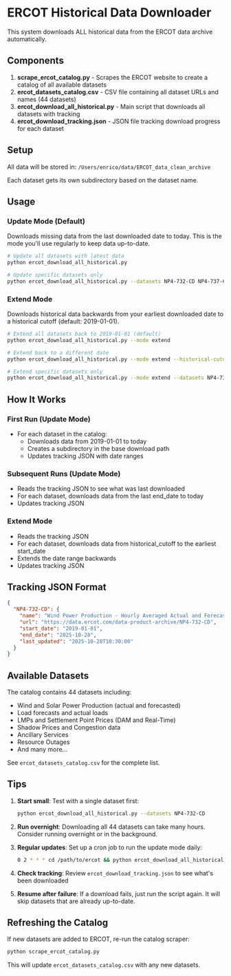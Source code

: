 # ERCOT Historical Data Downloader

This system downloads ALL historical data from the ERCOT data archive automatically.

## Components

1. **scrape_ercot_catalog.py** - Scrapes the ERCOT website to create a catalog of all available datasets
2. **ercot_datasets_catalog.csv** - CSV file containing all dataset URLs and names (44 datasets)
3. **ercot_download_all_historical.py** - Main script that downloads all datasets with tracking
4. **ercot_download_tracking.json** - JSON file tracking download progress for each dataset

## Setup

All data will be stored in: `/Users/enrico/data/ERCOT_data_clean_archive`

Each dataset gets its own subdirectory based on the dataset name.

## Usage

### Update Mode (Default)
Downloads missing data from the last downloaded date to today. This is the mode you'll use regularly to keep data up-to-date.

```bash
# Update all datasets with latest data
python ercot_download_all_historical.py

# Update specific datasets only
python ercot_download_all_historical.py --datasets NP4-732-CD NP4-737-CD
```

### Extend Mode
Downloads historical data backwards from your earliest downloaded date to a historical cutoff (default: 2019-01-01).

```bash
# Extend all datasets back to 2019-01-01 (default)
python ercot_download_all_historical.py --mode extend

# Extend back to a different date
python ercot_download_all_historical.py --mode extend --historical-cutoff 2010-01-01

# Extend specific datasets only
python ercot_download_all_historical.py --mode extend --datasets NP4-732-CD
```

## How It Works

### First Run (Update Mode)
- For each dataset in the catalog:
  - Downloads data from 2019-01-01 to today
  - Creates a subdirectory in the base download path
  - Updates tracking JSON with date ranges

### Subsequent Runs (Update Mode)
- Reads the tracking JSON to see what was last downloaded
- For each dataset, downloads data from the last end_date to today
- Updates tracking JSON

### Extend Mode
- Reads the tracking JSON
- For each dataset, downloads data from historical_cutoff to the earliest start_date
- Extends the date range backwards
- Updates tracking JSON

## Tracking JSON Format

```json
{
  "NP4-732-CD": {
    "name": "Wind Power Production - Hourly Averaged Actual and Forecasted Values",
    "url": "https://data.ercot.com/data-product-archive/NP4-732-CD",
    "start_date": "2019-01-01",
    "end_date": "2025-10-28",
    "last_updated": "2025-10-28T10:30:00"
  }
}
```

## Available Datasets

The catalog contains 44 datasets including:
- Wind and Solar Power Production (actual and forecasted)
- Load forecasts and actual loads
- LMPs and Settlement Point Prices (DAM and Real-Time)
- Shadow Prices and Congestion data
- Ancillary Services
- Resource Outages
- And many more...

See `ercot_datasets_catalog.csv` for the complete list.

## Tips

1. **Start small**: Test with a single dataset first:
   ```bash
   python ercot_download_all_historical.py --datasets NP4-732-CD
   ```

2. **Run overnight**: Downloading all 44 datasets can take many hours. Consider running overnight or in the background.

3. **Regular updates**: Set up a cron job to run the update mode daily:
   ```bash
   0 2 * * * cd /path/to/ercot && python ercot_download_all_historical.py
   ```

4. **Check tracking**: Review `ercot_download_tracking.json` to see what's been downloaded

5. **Resume after failure**: If a download fails, just run the script again. It will skip datasets that are already up-to-date.

## Refreshing the Catalog

If new datasets are added to ERCOT, re-run the catalog scraper:

```bash
python scrape_ercot_catalog.py
```

This will update `ercot_datasets_catalog.csv` with any new datasets.
